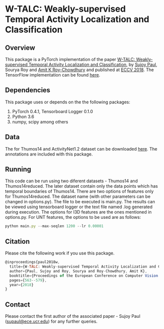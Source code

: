 # W-TALC: Weakly-supervised Temporal Activity Localization and Classification

## Overview
This package is a PyTorch implementation of the paper [W-TALC: Weakly-supervised Temporal Activity Localization and Classification](http://openaccess.thecvf.com/content_ECCV_2018/papers/Sujoy_Paul_W-TALC_Weakly-supervised_Temporal_ECCV_2018_paper.pdf), by [Sujoy Paul](www.ee.ucr.edu/~supaul/
), Sourya Roy and [Amit K Roy-Chowdhury](http://www.ee.ucr.edu/~amitrc/) and published at [ECCV 2018](https://eccv2018.org/). The TensorFlow implementation can be found [here](https://github.com/sujoyp/wtalc-tensorflow).

## Dependencies
This package uses or depends on the the following packages:
1. PyTorch 0.4.1, Tensorboard Logger 0.1.0
2. Python 3.6
3. numpy, scipy among others

## Data
The for Thumos14 and ActivityNet1.2 dataset can be downloaded [here](https://emailucr-my.sharepoint.com/:f:/g/personal/sujoy_paul_email_ucr_edu/Es1zbHQY4PxKhUkdgvWHtU0BK-_yugaSjXK84kWsB0XD0w?e=I836Fl). The annotations are included with this package. 

## Running
This code can be run using two diferent datasets - Thumos14 and Thumos14reduced. The later dataset contain only the data points which has temporal boundaries of Thumos14. There are two options of features only for Thumos14reduced. The dataset name (with other parameters can be changed in options.py). The file to be executed is main.py. The results can be viewed using tensorboard logger or the text file named .log generated during execution. The options for I3D features are the ones mentioned in options.py. For UNT features, the options to be used are as follows:

```javascript 
python main.py --max-seqlen 1200 --lr 0.00001
```

## Citation
Please cite the following work if you use this package.
```javascript
@inproceedings{paul2018w,
  title={W-TALC: Weakly-supervised Temporal Activity Localization and Classification},
  author={Paul, Sujoy and Roy, Sourya and Roy-Chowdhury, Amit K},
  booktitle={Proceedings of the European Conference on Computer Vision (ECCV)},
  pages={563--579},
  year={2018}
}
```

## Contact 
Please contact the first author of the associated paper - Sujoy Paul (supaul@ece.ucr.edu) for any further queries.


